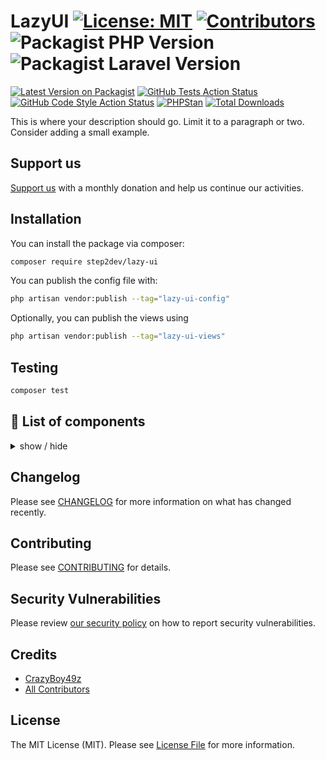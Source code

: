 # LazyUI [![License: MIT](https://img.shields.io/github/license/step2dev/lazy-ui?style=flat-square)](LICENSE.md) [![Contributors](https://img.shields.io/github/contributors/step2dev/lazy-ui.svg?style=flat-square)](https://github.com/step2dev/lazy-ui/graphs/contributors) ![Packagist PHP Version](https://img.shields.io/packagist/dependency-v/step2dev/lazy-ui/php) ![Packagist Laravel Version](https://img.shields.io/packagist/dependency-v/step2dev/lazy-ui/illuminate/contracts)


[![Latest Version on Packagist](https://img.shields.io/packagist/v/step2dev/lazy-ui.svg?style=flat-square)](https://packagist.org/packages/step2dev/lazy-ui)
[![GitHub Tests Action Status](https://img.shields.io/github/actions/workflow/status/step2dev/lazy-ui/run-tests.yml?branch=main&label=tests&style=flat-square)](https://github.com/step2dev/lazy-ui/actions?query=workflow%3Arun-tests+branch%3Amain)
[![GitHub Code Style Action Status](https://img.shields.io/github/actions/workflow/status/step2dev/lazy-ui/fix-php-code-style-issues.yml?branch=main&label=code%20style&style=flat-square)](https://github.com/step2dev/lazy-ui/actions?query=workflow%3A"Fix+PHP+code+style+issues"+branch%3Amain)
[![PHPStan](https://github.com/step2dev/lazy-ui/actions/workflows/phpstan.yml/badge.svg)](https://github.com/step2dev/lazy-ui/actions/workflows/phpstan.yml)
[![Total Downloads](https://img.shields.io/packagist/dt/step2dev/lazy-ui.svg?style=flat-square)](https://packagist.org/packages/step2dev/lazy-ui)

This is where your description should go. Limit it to a paragraph or two. Consider adding a small example.

## Support us

[Support us](https://github.com/sponsors/Step2dev) with a monthly donation and help us continue our activities.

## Installation

You can install the package via composer:

```bash
composer require step2dev/lazy-ui
```

You can publish the config file with:

```bash
php artisan vendor:publish --tag="lazy-ui-config"
```

Optionally, you can publish the views using

```bash
php artisan vendor:publish --tag="lazy-ui-views"
```

## Testing

```bash
composer test
```

## 📁 List of components

<details>
<summary>
  show / hide
</summary>

- Actions

    - [x] Button
    - [ ] Dropdown
    - [ ] Modal
    - [x] Swap

- Data display

    - [x] Alert
    - [x] Avatar
    - [x] Badge
    - [ ] Banner
    - [ ] Calendar
    - [ ] Card
    - [ ] Carousel
    - [x] Chat bubble
    - [ ] Collapse
    - [ ] Countdown
    - [ ] Empty placeholder
    - [x] Kbd
    - [x] Loading
    - [x] Progress
    - [x] Radial progress
    - [ ] Stat
    - [ ] Table
    - [ ] Tag
    - [ ] Timeline
    - [ ] Toast
    - [x] Tooltip
    - [ ] Treeview

- Data input
    - [x] Checkbox
    - [ ] File input
    - [x] Text input
    - [ ] Radio
    - [x] Range
    - [ ] Rating
    - [ ] Select
    - [ ] Multi select
    - [x] Textarea
    - [x] Toggle
- Layout

    - [ ] Artboard
    - [x] Button group
    - [x] Divider
    - [ ] Drawer
    - [ ] Footer
    - [x] Join
    - [ ] Hero
    - [ ] Indicator
    - [x] Input group
    - [x] Mask
    - [x] Stack

- Navigation

    - [ ] Bottom Navigation
    - [x] Breadcrumbs
    - [x] Link
    - [ ] Menu
    - [ ] Navbar
    - [ ] Pagination
    - [ ] Steps
    - [x] Tab

- Mockup
    - [ ] Browser
    - [ ] Code
    - [x] Phone
    - [ ] Window

</details>

## Changelog

Please see [CHANGELOG](CHANGELOG.md) for more information on what has changed recently.

## Contributing

Please see [CONTRIBUTING](CONTRIBUTING.md) for details.

## Security Vulnerabilities

Please review [our security policy](../../security/policy) on how to report security vulnerabilities.

## Credits

- [CrazyBoy49z](https://github.com/CrazyBoy49z)
- [All Contributors](../../contributors)

## License

The MIT License (MIT). Please see [License File](LICENSE.md) for more information.
